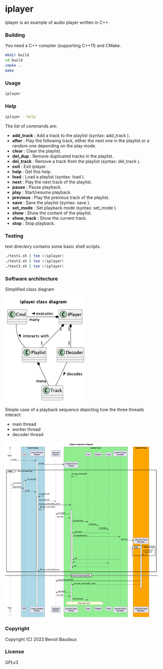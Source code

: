 # iplayer
iplayer is an example of audio player written in C++.

### Building
You need a C++ compiler (supporting C++11) and CMake.

```sh
mkdir build
cd build
cmake ..
make
```

### Usage
```sh
iplayer
```

### Help
```sh
iplayer --help
```
The list of commands are:
* **add_track**   : Add a track to the playlist (syntax: add_track <file name>).
* **after**       : Play the following track, either the next one in the playlist or a random one depending on the play mode.
* **clear**       : Clear the playlist.
* **del_dup**     : Remove duplicated tracks in the playlist.
* **del_track**   : Remove a track from the playlist (syntax: del_track <track index>).
* **exit**        : Exit iplayer.
* **help**        : Get this help.
* **load**        : Load a playlist (syntax: load <playlist file>).
* **next**        : Play the next track of the playlist.
* **pause**       : Pause playback.
* **play**        : Start/resume playback.
* **previous**    : Play the previous track of the playlist.
* **save**        : Save the playlist (syntax: save <playlist file>).
* **set_mode**    : Set playback mode (syntax: set_mode <once or loop or random>).
* **show**        : Show the content of the playlist.
* **show_track**  : Show the current track.
* **stop**        : Stop playback.

### Testing
test directory contains some basic shell scripts.

```sh
./test1.sh | tee >(iplayer)
./test2.sh | tee >(iplayer)
./test3.sh | tee >(iplayer)
```

### Software architecture

Simplified class diagram

![alt text](doc/class.png "Class diagram")

Simple case of a playback sequence depicting how the three threads interact:
* main thread
* worker thread
* decoder thread

![alt text](doc/sequence.png "Sequence diagram")

### Copyright
Copyright (C) 2023 Benoit Baudaux

### License
GPLv3

